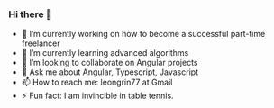 ### Hi there 👋

- 🔭 I’m currently working on how to become a successful part-time freelancer
- 🌱 I’m currently learning advanced algorithms
- 👯 I’m looking to collaborate on Angular projects
- 💬 Ask me about Angular, Typescript, Javascript
- 📫 How to reach me: leongrin77 at Gmail
- ⚡ Fun fact: I am invincible in table tennis.

<!--
**leongrin/leongrin** is a ✨ _special_ ✨ repository because its `README.md` (this file) appears on your GitHub profile.

Here are some ideas to get you started:

- 🔭 I’m currently working on ...
- 🌱 I’m currently learning ...
- 👯 I’m looking to collaborate on ...
- 🤔 I’m looking for help with ...
- 💬 Ask me about ...
- 📫 How to reach me: ...
- 😄 Pronouns: ...
- ⚡ Fun fact: ...
-->
